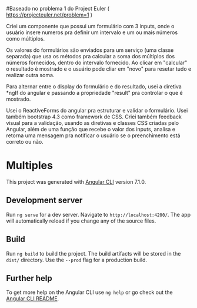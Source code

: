#Baseado no problema 1 do Project Euler ( https://projecteuler.net/problem=1 )

Criei um componente que possui um formulário com 3 inputs, onde o usuário insere numeros pra definir um intervalo e um ou mais números como múltiplos. 

Os valores do formulários são enviados para um serviço (uma classe separada) que usa os métodos pra calcular a soma dos múltiplos dos números fornecidos, dentro do intervalo fornecido. Ao clicar em "calcular" o resultado é mostrado e o usuário pode cliar em "novo" para resetar tudo e realizar outra soma. 

Para alternar entre o display do formulário e do resultado, usei a diretiva *ngIf do angular e passando a propriedade "result" pra controlar o que é mostrado. 

Usei o ReactiveForms do angular pra estruturar e validar o formulário. Usei também bootstrap 4.3 como framework de CSS. Criei também feedback visual para a validação, usando as diretivas e classes CSS criadas pelo Angular, além de uma função que recebe o valor dos inputs, analisa e retorna uma mensagem pra notificar o usuário se o preenchimento está correto ou não.

# Multiples

This project was generated with [Angular CLI](https://github.com/angular/angular-cli) version 7.1.0.

## Development server

Run `ng serve` for a dev server. Navigate to `http://localhost:4200/`. The app will automatically reload if you change any of the source files.

## Build

Run `ng build` to build the project. The build artifacts will be stored in the `dist/` directory. Use the `--prod` flag for a production build.

## Further help

To get more help on the Angular CLI use `ng help` or go check out the [Angular CLI README](https://github.com/angular/angular-cli/blob/master/README.md).

